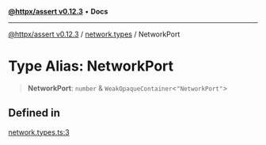 [**@httpx/assert v0.12.3**](../../README.md) • **Docs**

***

[@httpx/assert v0.12.3](../../README.md) / [network.types](../README.md) / NetworkPort

# Type Alias: NetworkPort

> **NetworkPort**: `number` & `WeakOpaqueContainer`\<`"NetworkPort"`\>

## Defined in

[network.types.ts:3](https://github.com/belgattitude/httpx/blob/74dc9cd764aa64a9b1889ffb70a7f65e9435af37/packages/assert/src/network.types.ts#L3)

